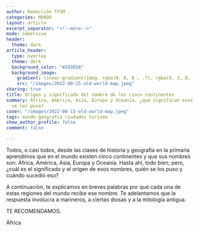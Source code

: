 ```yaml
---
author: Redacción TYSM
categories: MUNDO
layout: article
excerpt_separator: "<!--more-->"
mode: immersive
header:
  theme: dark
article_header:
  type: overlay
  theme: dark
  background_color: "#203028"
  background_image:
    gradient: linear-gradient(1deg, rgba(0, 0, 0 , .7), rgba(8, 3, 8, .9))
    src: "/images/2022-08-15-old-world-map.jpeg"
sharing: true
title: Origen y significado del nombre de los cinco continentes
summary: África, América, Asia, Europa y Oceanía, ¿qué significan esos nombres y quién
  se los puso?
cover: "/images/2022-08-15-old-world-map.jpeg"
tags: mundo geografia ciudades turismo
show_author_profile: false
comment: false

---
```

Todos, o casi todos, desde las clases de historia y geografía en la primaria aprendimos que en el mundo existen cinco continentes y que sus nombres son: África, América, Asia, Europa y Oceanía. Hasta ahí, todo bien; pero, ¿cuál es el significado y el origen de esos nombres, quién se los puso y cuándo sucedió eso?

A continuación, te explicamos en breves palabras por qué cada una de estas regiones del mundo recibe ese nombre. Te adelantamos que la respuesta involucra a marineros, a ciertas diosas y a la mitología antigua.

TE RECOMENDAMOS:

África